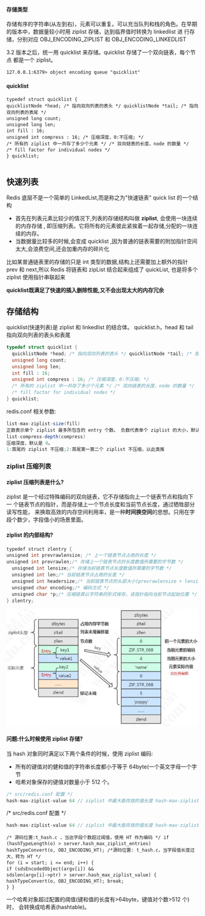 

#### 存储类型

  存储有序的字符串(从左到右)，元素可以重复。可以充当队列和栈的角色。在早期的版本中，数据量较小时用 ziplist 存储，达到临界值时转换为 linkedlist 进 行存储，分别对应 OBJ_ENCODING_ZIPLIST 和 OBJ_ENCODING_LINKEDLIST 

  3.2 版本之后，统一用 quicklist 来存储。quicklist 存储了一个双向链表，每个节点 都是一个 ziplist。

```
127.0.0.1:6379> object encoding queue "quicklist"
```

#### quicklist



```
typedef struct quicklist {
quicklistNode *head; /* 指向双向列表的表头 */ quicklistNode *tail; /* 指向双向列表的表尾 */
unsigned long count;
unsigned long len;
int fill : 16;
unsigned int compress : 16; /* 压缩深度，0:不压缩; */
/* 所有的 ziplist 中一共存了多少个元素 */ /* 双向链表的长度，node 的数量 */
/* fill factor for individual nodes */
} quicklist;
```



````

````

## 快速列表

Redis 底层不是一个简单的 LinkedList,而是称之为"快速链表" quick list 的一个结构

- 首先在列表元素比较少的情况下,列表的存储结构叫做 **ziplist**, 会使用一块连续的内存存储 , 即压缩列表。它将所有的元素彼此紧挨着一起存储,分配的一块连续的内存。
- 当数据量比较多的时候,会变成 quicklist ,因为普通的链表需要的附加指针空间太大,会浪费空间,还会加重内存的碎片化

比如某普通链表里的存储的只是 int 类型的数据,结构上还需要加上额外的指针 prev 和 next,所以 Redis 将链表和 zipList 结合起来组成了 quickList, 也是将多个 ziplist 使用指针串联起来

**quicklist既满足了快速的插入删除性能,又不会出现太大的内存冗余**

## 存储结构

quicklist(快速列表)是 ziplist 和 linkedlist 的结合体。 quicklist.h，head 和 tail 指向双向列表的表头和表尾

```c++
typedef struct quicklist {
  quicklistNode *head; /* 指向双向列表的表头 */ quicklistNode *tail; /* 指向双向列表的表尾 */
  unsigned long count;
  unsigned long len;
  int fill : 16;
  unsigned int compress : 16; /* 压缩深度，0:不压缩; */
  /* 所有的 ziplist 中一共存了多少个元素 */ /* 双向链表的长度，node 的数量 */
  /* fill factor for individual nodes */
} quicklist;
```

redis.conf 相关参数:

```java
list-max-ziplist-size(fill)
正数表示单个 ziplist 最多所包含的 entry 个数。 负数代表单个 ziplist 的大小，默认 8k。 -1:4KB;-2:8KB;-3:16KB;-4:32KB;-5:64KB
list-compress-depth(compress)
压缩深度，默认是 0。
1:首尾的 ziplist 不压缩;2:首尾第一第二个 ziplist 不压缩，以此类推
```

### ziplist 压缩列表

#### ziplist 压缩列表是什么?

ziplist 是一个经过特殊编码的双向链表，它不存储指向上一个链表节点和指向下一 个链表节点的指针，而是存储上一个节点长度和当前节点长度，通过牺牲部分读写性能， 来换取高效的内存空间利用率，是一种**时间换空间**的思想。只用在字段个数少，字段值小的场景里面。

#### ziplist 的内部结构?

```java
typedef struct zlentry {
unsigned int prevrawlensize; /* 上一个链表节点占用的长度 */
unsigned int prevrawlen;/* 存储上一个链表节点的长度数值所需要的字节数 */
  unsigned int lensize;/* 存储当前链表节点长度数值所需要的字节数 */
  unsigned int len;/* 当前链表节点占用的长度 */
  unsigned int headersize;/* 当前链表节点的头部大小(prevrawlensize + lensize)，即非数据域的大小 */
  unsigned char encoding;/* 编码方式 */
  unsigned char *p;/* 压缩链表以字符串的形式保存，该指针指向当前节点起始位置 */
} zlentry;
```

![](assets/image-20200406193439072.png)



#### 问题:什么时候使用 ziplist 存储?

当 hash 对象同时满足以下两个条件的时候，使用 ziplist 编码: 

- 所有的键值对的健和值的字符串长度都小于等于 64byte(一个英文字母一个字节
- 哈希对象保存的键值对数量小于 512 个。

```java
/* src/redis.conf 配置 */
hash-max-ziplist-value 64 // ziplist 中最大能存放的值长度 hash-max-ziplist-entries 512 // ziplist 中最多能存放的 entry 节点数量
```

/* src/redis.conf 配置 */

```java
hash-max-ziplist-value 64 // ziplist 中最大能存放的值长度 hash-max-ziplist-entries 512 // ziplist 中最多能存放的 entry 节点数量
```



```
/* 源码位置:t_hash.c ，当达字段个数超过阈值，使用 HT 作为编码 */ if (hashTypeLength(o) > server.hash_max_ziplist_entries)
hashTypeConvert(o, OBJ_ENCODING_HT); /*源码位置: t_hash.c，当字段值长度过大，转为 HT */
for (i = start; i <= end; i++) {
if (sdsEncodedObject(argv[i]) &&
sdslen(argv[i]->ptr) > server.hash_max_ziplist_value) {
hashTypeConvert(o, OBJ_ENCODING_HT); break;
} }
```

一个哈希对象超过配置的阈值(键和值的长度有>64byte，键值对个数>512 个)时， 会转换成哈希表(hashtable)。